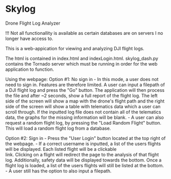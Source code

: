 # Skylog
Drone Flight Log Analyzer

!!! Not all functionallity is available as certain databases are on servers I no longer have access to. 

This is a web-appication for viewing and analyzing DJI flight logs. 

The html is contained in index.html and indexLogin.html. 
skylog_dash.py contains the Tornado server which must be running in order for the web application to function. 

Using the webpage:
  Option #1: No sign in
    - In this mode, a user does not need to sign in. Features are therefore limited. A user can input a filepath of a 
      DJI flight log and press the "Go" button. The application will then process the file and after ~2 seconds, show a 
      full report of the flight log. The left side of the screen will show a map with the drone's flight path and the 
      right side of the screen will show a table with telematics data which a user can scroll through. If the inputted 
      log file does not contain all of the telematics data, the graphs for the missing information will be blank.
    - A user can also request a random flight log, by pressing the "Load Random Flight" button. This will load a random 
      flight log from a database. 
     
  Option #2: Sign in
    - Press the "User Login" button located at the top right of the webpage. 
    - If a correct username is inputted, a list of the users flights will be displayed. Each listed flight will be a clickable     
      link. Clicking on a flight will redirect the page to the analysis of that flight log. Additionally, safety data will be
      displayed towards the bottom. Once a flight log is loaded, a list of the users flights will still be listed at the 
      bottom.
    - A user still has the option to also input a filepath.
      
    

